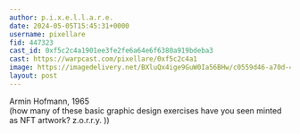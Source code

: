 ```yaml
---
author: p.i.x.e.l.l.a.r.e.
date: 2024-05-05T15:45:31+0000
username: pixellare
fid: 447323
cast_id: 0xf5c2c4a1901ee3fe2fe6a64e6f6380a919bdeba3
cast: https://warpcast.com/pixellare/0xf5c2c4a1
image: https://imagedelivery.net/BXluQx4ige9GuW0Ia56BHw/c0559d46-a70d-47f8-9e6e-c44dfc563a00/original
layout: post
---
```

Armin Hofmann, 1965  
(how many of these basic graphic design exercises have you seen minted as NFT artwork? z.o.r.r.y. ))  

<img src='https://imagedelivery.net/BXluQx4ige9GuW0Ia56BHw/c0559d46-a70d-47f8-9e6e-c44dfc563a00/original' alt='' referrerpolicy='no-referrer'/>
<img src='https://imagedelivery.net/BXluQx4ige9GuW0Ia56BHw/c2f38cf7-829e-4245-20fd-60d3a7ed5a00/original' alt='' referrerpolicy='no-referrer'/>